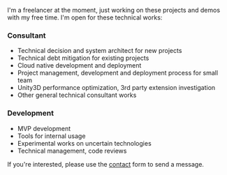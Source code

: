 I'm a freelancer at the moment, just working on these projects and demos with my free time. I'm open for these technical works:

### Consultant

- Technical decision and system architect for new projects
- Technical debt mitigation for existing projects
- Cloud native development and deployment
- Project management, development and deployment process for small team
- Unity3D performance optimization, 3rd party extension investigation 
- Other general technical consultant works

### Development

- MVP development
- Tools for internal usage
- Experimental works on uncertain technologies
- Technical management, code reviews

If you're interested, please use the [contact](/contact/) form to send a message.
